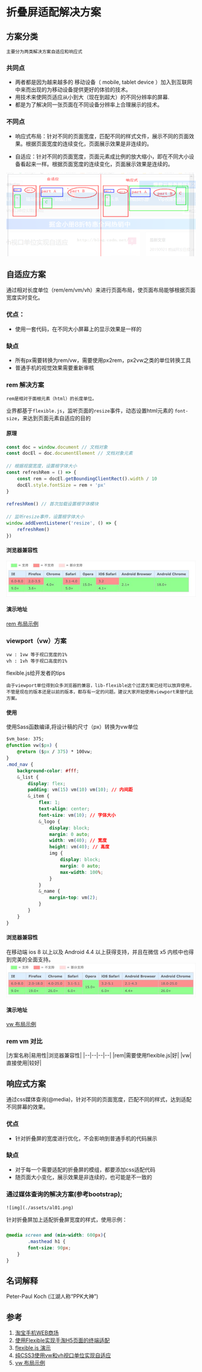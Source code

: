# 折叠屏适配解决方案
## 方案分类
    主要分为两类解决方案自适应和响应式
### 共同点
- 两者都是因为越来越多的 移动设备（ mobile, tablet device ）加入到互联网中来而出现的为移动设备提供更好的体验的技术。
- 用技术来使网页适应从小到大（现在到超大）的不同分辨率的屏幕.
- 都是为了解决同一张页面在不同设备分辨率上合理展示的技术。

### 不同点
- 响应式布局：针对不同的页面宽度，匹配不同的样式文件，展示不同的页面效果。根据页面宽度的连续变化，页面展示效果是非连续的。

- 自适应：针对不同的页面宽度，页面元素成比例的放大缩小，即在不同大小设备看起来一样。根据页面宽度的连续变化，页面展示效果是连续的。

 ![img](./assets/al02.png)
## 自适应方案
通过相对长度单位（rem/em/vm/vh）来进行页面布局，使页面布局能够根据页面宽度实时变化。
### 优点：
- 使用一套代码，在不同大小屏幕上的显示效果是一样的
### 缺点
- 所有px需要转换为rem/vw，需要使用px2rem，px2vw之类的单位转换工具
- 普通手机的视觉效果需要重新审核

### rem 解决方案
    rem是相对于面根元素（html）的长度单位。

业界都基于`flexible.js`，监听页面的`resize`事件，动态设置html元素的 `font-size`，来达到页面元素自适应的目的
#### 原理
```js
const doc = window.document // 文档对象
const docEl = doc.documentElement // 文档对象元素

// 根据视窗宽度，设置根字体大小
const refreshRem = () => {
    const rem = docEl.getBoundingClientRect().width / 10
    docEl.style.fontSize = rem + 'px'
}

refreshRem() // 首次加载设置根字体模块

// 监听resize事件，设置根字体大小
window.addEventListener('resize', () => {
    refreshRem()
})
```
#### 浏览器兼容性
 ![rem](./assets/al03.jpg)

#### 演示地址
[rem 布局示例](http://huodong.m.taobao.com/act/yibo.html)


### viewport（vw）方案
    vw : 1vw 等于视口宽度的1%
    vh : 1vh 等于视口高度的1%

flexible.js给开发者的tips

    由于viewport单位得到众多浏览器的兼容，lib-flexible这个过渡方案已经可以放弃使用，不管是现在的版本还是以前的版本，都存有一定的问题。建议大家开始使用viewport来替代此方案。

#### 使用
使用Sass函数编译,将设计稿的尺寸（px）转换为vw单位
```css
$vm_base: 375; 
@function vw($px) {
    @return ($px / 375) * 100vw;
}
.mod_nav {
    background-color: #fff;
    &_list {
        display: flex;
        padding: vm(15) vm(10) vm(10); // 内间距
        &_item {
            flex: 1;
            text-align: center;
            font-size: vm(10); // 字体大小
            &_logo {
                display: block;
                margin: 0 auto;
                width: vm(40); // 宽度
                height: vm(40); // 高度
                img {
                    display: block;
                    margin: 0 auto;
                    max-width: 100%;
                }
            }
            &_name {
                margin-top: vm(2);
            }
        }
    }
}
```

#### 浏览器兼容性
在移动端 ios 8 以上以及 Android 4.4 以上获得支持，并且在微信 x5 内核中也得到完美的全面支持。
![rem](./assets/al04.jpg)

#### 演示地址
[vw 布局示例](https://jdc.jd.com/demo/ting/vw_layout.html?utm_source=caibaojian.com)

### rem vm 对比
|方案名称|易用性|浏览器兼容性|
|--|--|--|--|
|rem|需要使用flexible.js|好|
|vw|直接使用|较好|
  

## 响应式方案 
通过css媒体查询(@media)，针对不同的页面宽度，匹配不同的样式，达到适配不同屏幕的效果。
### 优点
- 针对折叠屏的宽度进行优化，不会影响到普通手机的代码展示

### 缺点
- 对于每一个需要适配的折叠屏的模组，都要添加css适配代码
- 随页面大小变化，展示效果是非连续的，也可能是不一致的
  
### 通过媒体查询的解决方案(参考bootstrap);

    ![img](./assets/al01.png)

针对折叠屏加上适配折叠屏宽度的样式，使用示例：
### 
```css
@media screen and (min-width: 600px){
        .masthead h1 {
        font-size: 90px;
    }
}
```
## 名词解释
Peter-Paul Koch (江湖人称“PPK大神”)

## 参考
1. [淘宝手机WEB商场](https://h5.m.taobao.com/?sprefer=sypc00#index)
2. [使用Flexible实现手淘H5页面的终端适配](https://github.com/amfe/article/issues/17)
3. [flexible.js 演示](http://huodong.m.taobao.com/act/yibo.html)
4. [纯CSS3使用vw和vh视口单位实现自适应](http://caibaojian.com/vw-vh.html)
5. [vw 布局示例](https://jdc.jd.com/demo/ting/vw_layout.html?utm_source=caibaojian.com)